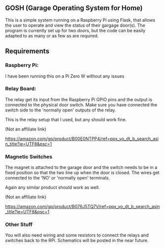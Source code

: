 ## GOSH (Garage Operating System for Home)
This is a simple system running on a Raspberry Pi using Flask, that allows the
user to operate and view the status of their gargage door(s). The program is
currently set up for two doors, but the code can be easily adapted to as many or
as few as are required. 

## Requirements
### Raspberry Pi:
I have been running this on a Pi Zero W without any issues


### Relay Board:
The relay get its input from the Raspberry Pi GPIO pins and the output is
connected to the physical door switch. Make sure you have connected the switch
side to the 'normally open' outputs of the relay.

This is the relay setup that I used, but any should work fine.

(Not an affiliate link)

https://amazon.com/gp/product/B00E0NTPP4/ref=ppx_yo_dt_b_search_asin_title?ie=UTF8&psc=1


### Magnetic Switches
The magnet is attached to the garage door and the switch needs to be in a fixed
position so that the two line up when the door is closed. The wires get
connected to the 'NO' or 'normally open' terminals.

Again any similar product should work as well.

(Not an affiliate link)

https://amazon.com/gp/product/B076J5TQ7V/ref=ppx_yo_dt_b_search_asin_title?ie=UTF8&psc=1


### Other Stuff
You will also need wiring and some resistors to connect the relays and switches
back to the RPi.
Schematics will be posted in the near future.